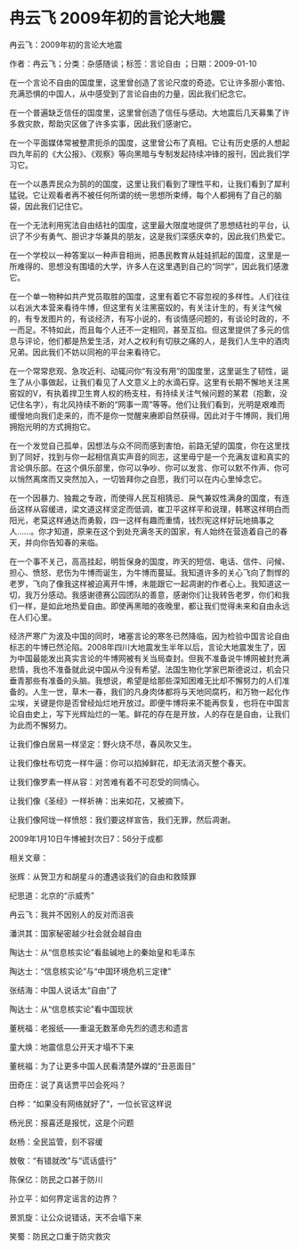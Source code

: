 # 冉云飞  2009年初的言论大地震  
  
冉云飞：2009年初的言论大地震  
作者：冉云飞；分类：杂感随谈；标签：言论自由 ；日期：2009-01-10  
在一个言论不自由的国度里，这里曾创造了言论尺度的奇迹。它让许多胆小害怕、充满恐惧的中国人，从中感受到了言论自由的力量，因此我们纪念它。  
在一个普遍缺乏信任的国度里，这里曾创造了信任与感动。大地震后几天募集了许多救灾款，帮助灾区做了许多实事，因此我们感谢它。  
在一个平面媒体常被整肃扼杀的国度，这里曾公布了真相。它让有历史感的人想起四九年前的《大公报》、《观察》等向黑暗与专制发起持续冲锋的报刊，因此我们学习它。  
在一个以愚弄民众为鹄的的国度，这里让我们看到了理性平和，让我们看到了犀利猛锐。它让观看者再不被任何所谓的统一思想所束缚，每个人都拥有了自己的脑袋，因此我们记住它。  
在一个无法利用宪法自由结社的国度，这里最大限度地提供了思想结社的平台，认识了不少有勇气、胆识才华兼具的朋友，这是我们深感庆幸的，因此我们热爱它。  
在一个学校以一种答案以一种声音相尚，把愚民教育从娃娃抓起的国度，这里是一所难得的、思想没有围墙的大学，许多人在这里遇到自己的“同学”，因此我们感激它。  
在一个单一物种如共产党员取胜的国度，这里有着它不容忽视的多样性。人们往往以右派大本营来看待牛博，但这里有关注黑窑奴的，有关注计生的，有关注气候的，有专发图片的，有谈经济，有写小说的，有谈情感问题的，有谈论时政的，不一而足。不特如此，而且每个人还不一定相同，甚至互掐。但这里提供了多元的信息与评论，他们都是热爱生活，对人之权利有切肤之痛的人，是我们人生中的酒肉兄弟。因此我们不妨以同袍的平台来看待它。  
在一个常常悲观、急攻近利、动辄问你“有没有用”的国度里，这里诞生了韧性，诞生了从小事做起，让我们看见了人文意义上的水滴石穿。这里有长期不懈地关注黑窑奴的V，有执着捍卫生育人权的杨支柱，有持续关注气候问题的某君（抱歉，没记住名字），有北风持续不断的“网事一周”等等。他们让我们看到，光明是艰难而缓慢地向我们走来的，而不是你一觉醒来赓即自然获得。因此对于牛博网，我们用拥抱光明的方式拥抱它。  
在一个发觉自己孤单，因想法与众不同而感到害怕，前路无望的国度，你在这里找到了同好，找到与你一起相信真实声音的同志，这里毋宁是一个充满友谊和真实的言论俱乐部。在这个俱乐部里，你可以争吵、你可以发言、你可以默不作声、你可以悄然离席而又突然加入，一切皆拜你之自愿，我们可以在内心里悼念它。  
在一个因暴力、独裁之专政，而使得人民互相猜忌、戾气兼奴性满身的国度，有连岳这样从容缓进，梁文道这样坚定而低调，崔卫平这样平和说理，韩寒这样明白而阳光，老莫这样通达而勇毅，四一这样有趣而重情，钱烈宪这样好玩地搞事之人……。你才知道，原来在这个到处充满冬天的国家，有人始终在营造着自己的春天，并向你告知春的来临。  
在一个事不关己，高高挂起，明哲保身的国度，昨天的短信、电话、信件、问候、担心、愤怒、悲伤为牛博而诞生，为牛博而蔓延。我知道许多的关心飞向了剽悍的老罗，飞向了像我这样被迫离开牛博，未能跟它一起凋谢的作者心上。我知道这一切，我万分感动。我感谢德赛公园团队的善意，感谢你们让我转告老罗，你们和我们一样，是如此地热爱自由。即使再黑暗的夜晚里，都让我们觉得未来和自由永远在人们心里。  
经济严寒广为波及中国的同时，堵塞言论的寒冬已然降临，因为检验中国言论自由标志的牛博已然沦陷。2008年四川大地震发生半年以后，言论大地震发生了，因为中国最能发出真实言论的牛博网被有关当局查封。但我不准备说牛博网被封充满悲情，我也不准备就此说中国从今没有希望。法国生物化学家巴斯德说过，机会只垂青那些有准备的头脑。我想说，希望是给那些深知困难无比却不懈努力的人们准备的。人生一世，草木一春，我们的凡身肉体都将与天地同腐朽，和万物一起化作尘埃，关键是你是否曾经灿烂地开放过。即便牛博将来不能再恢复，也将在中国言论自由史上，写下光辉灿烂的一笔。鲜花的存在是开放，人的存在是自由，让我们为此而不懈努力。  
让我们像白居易一样坚定：野火烧不尽，春风吹又生。  
让我们像杜布切克一样牛逼：你可以掐掉鲜花，却无法消灭整个春天。  
让我们像罗素一样从容：对苦难有着不可忍受的同情心。  
让我们像《圣经》一样祈祷：出来如花，又被摘下。  
让我们像阿垅一样愤怒：我们要这样宣告，我们无罪，然后凋谢。  
2009年1月10日牛博被封次日7：56分于成都  
  
相关文章：  
张辉：从贺卫方和胡星斗的遭遇谈我们的自由和救赎罪  
纪思道：北京的“示威秀”  
冉云飞：我并不因别人的反对而沮丧  
潘洪其：国家秘密越少社会就会越自由  
陶达士：从“信息核实论”看盐碱地上的秦始皇和毛泽东  
陶达士：“信息核实论”与“中国环境危机三定律”  
张结海：中国人说话太“自由”了  
陶达士：从“信息核实论”看中国现状  
董桄福：老报纸——重温无数革命先烈的遗志和遗言  
童大焕：地震信息公开天才塌不下来  
董桄福：为了让更多中国人民看清楚外媒的“丑恶面目”  
田奇庄：说了真话贾平凹会死吗？  
白桦：“如果没有网络就好了”，一位长官这样说  
杨光民：报喜还是报忧，这是个问题  
赵杨：全民监管，刻不容缓  
敖敬：“有错就改”与“谎话盛行”  
陈保亿：防民之口甚于防川  
孙立平：如何界定谣言的边界？  
景凯旋：让公众说错话，天不会塌下来  
笑蜀：防民之口重于防灾救灾